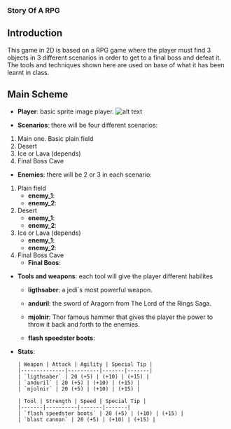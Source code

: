 ### Story Of A RPG

## Introduction

This game in 2D is based on a RPG game where the player must find 3 objects in 3 different scenarios in order to get to a final boss and defeat it. The tools and techniques shown here are used on base of what it has been learnt in class.

## Main Scheme

* **Player**: basic sprite image player.
![alt text](https://github.com/luisblazquezm/story-of-a-rpg/tree/master/docs/Player.png)

* **Scenarios**: there will be four different scenarios:

1. Main one. Basic plain field
2. Desert
3. Ice or Lava (depends)
4. Final Boss Cave

* **Enemies**: there will be 2 or 3 in each scenario:

1. Plain field
   * **enemy_1**:
   * **enemy_2**:
2. Desert
   * **enemy_1**:
   * **enemy_2**:
3. Ice or Lava (depends)
   * **enemy_1**:
   * **enemy_2**:
4. Final Boss Cave
   * **Final Boos**:

* **Tools and weapons**: each tool will give the player different habilites
   
   * **ligthsaber**: a jedi´s most powerful weapon.
   * **anduril**: the sword of Aragorn from The Lord of the Rings Saga.
   * **mjolnir**: Thor famous hammer that gives the player the power to throw it back and forth to the enemies.
   
   * **flash speedster boots**:
   
* **Stats**:

      | Weapon | Attack | Agility | Special Tip |
      |--------------|----------|-------|-------|
      | `ligthsaber` | 20 (+5) | (+10) | (+15) |
      | `anduril` | 20 (+5) | (+10) | (+15) |
      | `mjolnir` | 20 (+5) | (+10) | (+15) |
   
      | Tool | Strength | Speed | Special Tip |
      |-------|----------|-------|-------|
      | `flash speedster boots` | 20 (+5) | (+10) | (+15) |
      | `blast cannon` | 20 (+5) | (+10) | (+15) |

